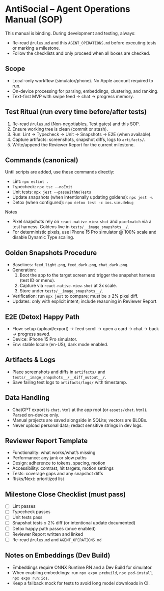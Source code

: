 # AntiSocial – Agent Operations Manual (SOP)

This manual is binding. During development and testing, always:
- Re-read `@rules.md` and this `AGENT_OPERATIONS.md` before executing tests or marking a milestone.
- Follow the checklists and only proceed when all boxes are checked.

## Scope
- Local-only workflow (simulator/phone). No Apple account required to run.
- On-device processing for parsing, embeddings, clustering, and ranking.
- Text-first MVP with swipe feed → chat → progress memory.

## Test Ritual (run every time before/after tests)
1) Re-read `@rules.md` (Non-negotiables, Test gates) and this SOP.
2) Ensure working tree is clean (commit or stash).
3) Run: Lint → Typecheck → Unit → Snapshots → E2E (when available).
4) Capture artifacts: screenshots, snapshot diffs, logs to `artifacts/`.
5) Write/append the Reviewer Report for the current milestone.

## Commands (canonical)
Until scripts are added, use these commands directly:
- Lint: `npx eslint .`
- Typecheck: `npx tsc --noEmit`
- Unit tests: `npx jest --passWithNoTests`
- Update snapshots (when intentionally updating goldens): `npx jest -u`
- Detox (when configured): `npx detox test -c ios.sim.debug`

Notes
- Pixel snapshots rely on `react-native-view-shot` and `pixelmatch` via a test harness. Goldens live in `tests/__image_snapshots__/`.
- For deterministic pixels, use iPhone 15 Pro simulator @ 100% scale and disable Dynamic Type scaling.

## Golden Snapshots Procedure
- Baselines: `feed_light.png`, `feed_dark.png`, `chat_dark.png`.
- Generation:
  1) Boot the app to the target screen and trigger the snapshot harness (test ID or menu).
  2) Capture via `react-native-view-shot` at 3x scale.
  3) Store under `tests/__image_snapshots__/`.
- Verification: run `npx jest` to compare; must be ≤ 2% pixel diff.
- Updates: only with explicit intent; include reasoning in Reviewer Report.

## E2E (Detox) Happy Path
- Flow: setup (upload/export) → feed scroll → open a card → chat → back → progress saved.
- Device: iPhone 15 Pro simulator.
- Env: stable locale (en-US), dark mode enabled.

## Artifacts & Logs
- Place screenshots and diffs in `artifacts/` and `tests/__image_snapshots__/__diff_output__/`.
- Save failing test logs to `artifacts/logs/` with timestamp.

## Data Handling
- ChatGPT export is `chat.html` at the app root (or `assets/chat.html`). Parsed on-device only.
- Manual projects are saved alongside in SQLite; vectors are BLOBs.
- Never upload personal data; redact sensitive strings in dev logs.

## Reviewer Report Template
- Functionality: what works/what’s missing
- Performance: any jank or slow paths
- Design: adherence to tokens, spacing, motion
- Accessibility: contrast, hit targets, motion settings
- Tests: coverage gaps and any snapshot diffs
- Risks/Next: prioritized list

## Milestone Close Checklist (must pass)
- [ ] Lint passes
- [ ] Typecheck passes
- [ ] Unit tests pass
- [ ] Snapshot tests ≤ 2% diff (or intentional update documented)
- [ ] Detox happy path passes (once enabled)
- [ ] Reviewer Report written and linked
- [ ] Re-read `@rules.md` and `AGENT_OPERATIONS.md`

## Notes on Embeddings (Dev Build)
- Embeddings require ONNX Runtime RN and a Dev Build for simulator.
- When enabling embeddings: run `npx expo prebuild`, `npx pod-install`, `npx expo run:ios`.
- Keep a fallback mock for tests to avoid long model downloads in CI.
